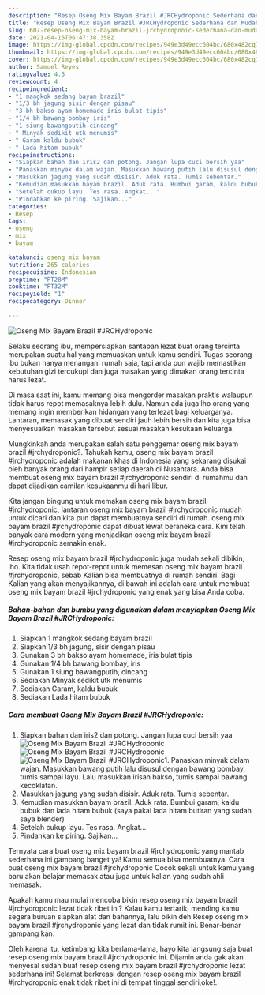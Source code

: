 ```yaml
---
description: "Resep Oseng Mix Bayam Brazil #JRCHydroponic Sederhana dan Mudah Dibuat"
title: "Resep Oseng Mix Bayam Brazil #JRCHydroponic Sederhana dan Mudah Dibuat"
slug: 607-resep-oseng-mix-bayam-brazil-jrchydroponic-sederhana-dan-mudah-dibuat
date: 2021-04-15T06:47:38.358Z
image: https://img-global.cpcdn.com/recipes/949e3d49ecc604bc/680x482cq70/oseng-mix-bayam-brazil-jrchydroponic-foto-resep-utama.jpg
thumbnail: https://img-global.cpcdn.com/recipes/949e3d49ecc604bc/680x482cq70/oseng-mix-bayam-brazil-jrchydroponic-foto-resep-utama.jpg
cover: https://img-global.cpcdn.com/recipes/949e3d49ecc604bc/680x482cq70/oseng-mix-bayam-brazil-jrchydroponic-foto-resep-utama.jpg
author: Samuel Reyes
ratingvalue: 4.5
reviewcount: 4
recipeingredient:
- "1 mangkok sedang bayam brazil"
- "1/3 bh jagung sisir dengan pisau"
- "3 bh bakso ayam homemade iris bulat tipis"
- "1/4 bh bawang bombay iris"
- "1 siung bawangputih cincang"
- " Minyak sedikit utk menumis"
- " Garam kaldu bubuk"
- " Lada hitam bubuk"
recipeinstructions:
- "Siapkan bahan dan iris2 dan potong. Jangan lupa cuci bersih yaa"
- "Panaskan minyak dalam wajan. Masukkan bawang putih lalu disusul dengan bawang bombay, tumis sampai layu. Lalu masukkan irisan bakso, tumis sampai bawang kecoklatan."
- "Masukkan jagung yang sudah disisir. Aduk rata. Tumis sebentar."
- "Kemudian masukkan bayam brazil. Aduk rata. Bumbui garam, kaldu bubuk dan lada hitam bubuk (saya pakai lada hitam butiran yang sudah saya blender)"
- "Setelah cukup layu. Tes rasa. Angkat..."
- "Pindahkan ke piring. Sajikan..."
categories:
- Resep
tags:
- oseng
- mix
- bayam

katakunci: oseng mix bayam 
nutrition: 265 calories
recipecuisine: Indonesian
preptime: "PT28M"
cooktime: "PT32M"
recipeyield: "1"
recipecategory: Dinner

---
```



![Oseng Mix Bayam Brazil #JRCHydroponic](https://img-global.cpcdn.com/recipes/949e3d49ecc604bc/680x482cq70/oseng-mix-bayam-brazil-jrchydroponic-foto-resep-utama.jpg)

Selaku seorang ibu, mempersiapkan santapan lezat buat orang tercinta merupakan suatu hal yang memuaskan untuk kamu sendiri. Tugas seorang ibu bukan hanya menangani rumah saja, tapi anda pun wajib memastikan kebutuhan gizi tercukupi dan juga masakan yang dimakan orang tercinta harus lezat.

Di masa  saat ini, kamu memang bisa mengorder masakan praktis walaupun tidak harus repot memasaknya lebih dulu. Namun ada juga lho orang yang memang ingin memberikan hidangan yang terlezat bagi keluarganya. Lantaran, memasak yang dibuat sendiri jauh lebih bersih dan kita juga bisa menyesuaikan masakan tersebut sesuai masakan kesukaan keluarga. 



Mungkinkah anda merupakan salah satu penggemar oseng mix bayam brazil #jrchydroponic?. Tahukah kamu, oseng mix bayam brazil #jrchydroponic adalah makanan khas di Indonesia yang sekarang disukai oleh banyak orang dari hampir setiap daerah di Nusantara. Anda bisa membuat oseng mix bayam brazil #jrchydroponic sendiri di rumahmu dan dapat dijadikan camilan kesukaanmu di hari libur.

Kita jangan bingung untuk memakan oseng mix bayam brazil #jrchydroponic, lantaran oseng mix bayam brazil #jrchydroponic mudah untuk dicari dan kita pun dapat membuatnya sendiri di rumah. oseng mix bayam brazil #jrchydroponic dapat dibuat lewat beraneka cara. Kini telah banyak cara modern yang menjadikan oseng mix bayam brazil #jrchydroponic semakin enak.

Resep oseng mix bayam brazil #jrchydroponic juga mudah sekali dibikin, lho. Kita tidak usah repot-repot untuk memesan oseng mix bayam brazil #jrchydroponic, sebab Kalian bisa membuatnya di rumah sendiri. Bagi Kalian yang akan menyajikannya, di bawah ini adalah cara untuk membuat oseng mix bayam brazil #jrchydroponic yang enak yang bisa Anda coba.

<!--inarticleads1-->

##### Bahan-bahan dan bumbu yang digunakan dalam menyiapkan Oseng Mix Bayam Brazil #JRCHydroponic:

1. Siapkan 1 mangkok sedang bayam brazil
1. Siapkan 1/3 bh jagung, sisir dengan pisau
1. Gunakan 3 bh bakso ayam homemade, iris bulat tipis
1. Gunakan 1/4 bh bawang bombay, iris
1. Gunakan 1 siung bawangputih, cincang
1. Sediakan  Minyak sedikit utk menumis
1. Sediakan  Garam, kaldu bubuk
1. Sediakan  Lada hitam bubuk




<!--inarticleads2-->

##### Cara membuat Oseng Mix Bayam Brazil #JRCHydroponic:

1. Siapkan bahan dan iris2 dan potong. Jangan lupa cuci bersih yaa
<img src="https://img-global.cpcdn.com/steps/cf46e4c11dad7f92/160x128cq70/oseng-mix-bayam-brazil-jrchydroponic-langkah-memasak-1-foto.jpg" alt="Oseng Mix Bayam Brazil #JRCHydroponic"><img src="https://img-global.cpcdn.com/steps/9e5bbfce25392010/160x128cq70/oseng-mix-bayam-brazil-jrchydroponic-langkah-memasak-1-foto.jpg" alt="Oseng Mix Bayam Brazil #JRCHydroponic"><img src="https://img-global.cpcdn.com/steps/186d040ce56fb0f7/160x128cq70/oseng-mix-bayam-brazil-jrchydroponic-langkah-memasak-1-foto.jpg" alt="Oseng Mix Bayam Brazil #JRCHydroponic">1. Panaskan minyak dalam wajan. Masukkan bawang putih lalu disusul dengan bawang bombay, tumis sampai layu. Lalu masukkan irisan bakso, tumis sampai bawang kecoklatan.
1. Masukkan jagung yang sudah disisir. Aduk rata. Tumis sebentar.
1. Kemudian masukkan bayam brazil. Aduk rata. Bumbui garam, kaldu bubuk dan lada hitam bubuk (saya pakai lada hitam butiran yang sudah saya blender)
1. Setelah cukup layu. Tes rasa. Angkat...
1. Pindahkan ke piring. Sajikan...




Ternyata cara buat oseng mix bayam brazil #jrchydroponic yang mantab sederhana ini gampang banget ya! Kamu semua bisa membuatnya. Cara buat oseng mix bayam brazil #jrchydroponic Cocok sekali untuk kamu yang baru akan belajar memasak atau juga untuk kalian yang sudah ahli memasak.

Apakah kamu mau mulai mencoba bikin resep oseng mix bayam brazil #jrchydroponic lezat tidak ribet ini? Kalau kamu tertarik, mending kamu segera buruan siapkan alat dan bahannya, lalu bikin deh Resep oseng mix bayam brazil #jrchydroponic yang lezat dan tidak rumit ini. Benar-benar gampang kan. 

Oleh karena itu, ketimbang kita berlama-lama, hayo kita langsung saja buat resep oseng mix bayam brazil #jrchydroponic ini. Dijamin anda gak akan menyesal sudah buat resep oseng mix bayam brazil #jrchydroponic lezat sederhana ini! Selamat berkreasi dengan resep oseng mix bayam brazil #jrchydroponic enak tidak ribet ini di tempat tinggal sendiri,oke!.

